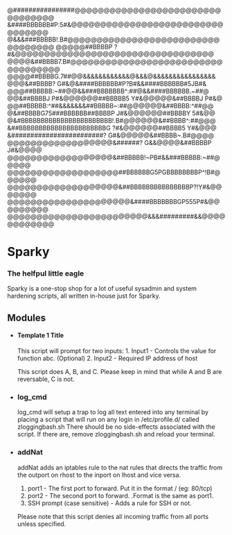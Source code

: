 @################@@@@@@@@@@@@@@@@@@@@@@@@@@@@@@@@@
&####BBBBBB#P:5#&@@@@@@@@@@@@@@@@@@@@@@@@@@@@@@@@@
@&&&###BBBBB!.B#@@@@@@@@@@@@@@@@@@@@@@@@@@@@@@@@@@
@@@@@##BBBBP ?#&@@@@@@@@@@@@@@@@@@@@@@@@@@@@@@@@@@
@@@@&##BBBB7.B#@@@@@@@@@@@@@@@@@@@@@@@@@@@@@@@@@@@
@@@@##BBBBG.7##@@&&&&&&&&&&&&@&&&@&&&&&&&&&&&&&&&&
@@@&##BBBB? G#&@&####BBBBBB#P?B#&&####BBBBBB#5JB#&
@@@##BBBBB:~##@@&&###BBBBBBB^:##@&&####BBBBBB.~##@
@@&##BBBBJ P#&@@@@@@##BBBBB5 Y#&@@@@@&##BBBBJ P#&@
@@##BBBBB:^##&&&&&&&##BBBBB~:##@@@@@@&##BBBB:^##@@
@&##BBBBG75###BBBBBB##BBBBP J#&@@@@@@##BBBBY 5#&@@
@&#BBBBBBBBBBBBBBBBBBBBBBB!.B#@@@@@@&##BBBB^:##@@@
&##BBBBBBBBBBBBBBBBBBBBBBG ?#&@@@@@@##BBBB5 Y#&@@@
&########################? G#&@@@@@&##BBBB~.B#@@@@
@@@@@@@@@@@@@@@@@@&######? G&&@@@@&##BBBBP J#&@@@@
@@@@@@@@@@@@@@@@@@&##BBBBB!~PB#&&###BBBBB:~##@@@@@
@@@@@@@@@@@@@@@@@@@##BBBBBBG5PGBBBBBBBBP^!B#@@@@@@
@@@@@@@@@@@@@@@@@@@&##BBBBBBBBBBBBBBBP?!Y#&@@@@@@@
@@@@@@@@@@@@@@@@@@@@@&####BBBBBBBGP555P#&@@@@@@@@@
@@@@@@@@@@@@@@@@@@@@@@@@&&&#########&&@@@@@@@@@@@@

# Sparky 

### The helfpul little eagle

Sparky is a one-stop shop for a lot of useful sysadmin and system hardening scripts, all written in-house just for Sparky.  

## Modules

- #### Template 1 Title
	This script will prompt for two inputs:
		1. Input1 - Controls the value for function abc.  (Optional)
		2. Input2 - Required IP address of host
		
	This script does A, B, and C.  Please keep in mind that while A and B are reversable, C is not.  
	
- ### log_cmd
	log_cmd will setup a trap to log all text entered into any terminal by placing a script that will run on any login in /etc/profile.d/ called zloggingbash.sh
	There should be no side-effects associated with the script.  If there are, remove zloggingbash.sh and reload your terminal.  
	
- ### addNat
	addNat adds an iptables rule to the nat rules that directs the traffic from the outport on rhost to the inport on lhost and vice versa.
	1. port1 - The first port to forward.  Put it in the format <port>/<tcp or udp> (eg: 80/tcp)
	2. port2 - The second port to forward. .Format is the same as port1. 
	3. SSH prompt (case sensitive) - Adds a rule for SSH or not.  
	
	Please note that this script denies all incoming traffic from all ports unless specified.  
